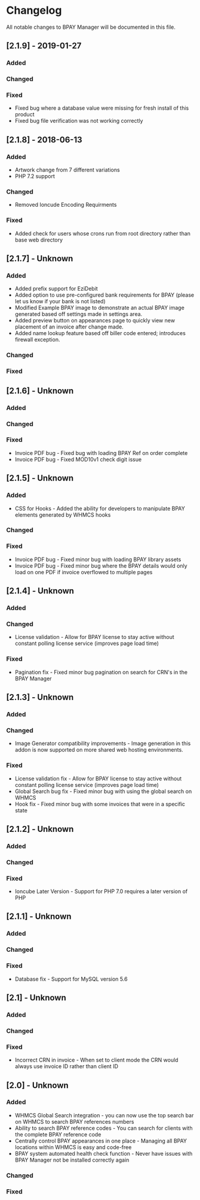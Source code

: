 # Changelog
All notable changes to BPAY Manager will be documented in this file.
 
## [2.1.9] - 2019-01-27
 
### Added
 
### Changed
 
### Fixed
- Fixed bug where a database value were missing for fresh install of this product
- Fixed bug file verification was not working correctly

## [2.1.8] - 2018-06-13
 
### Added
- Artwork change from 7 different variations
- PHP 7.2 support
 
### Changed
- Removed Ioncude Encoding Requirments
 
### Fixed
- Added check for users whose crons run from root directory rather than base web directory

## [2.1.7] - Unknown
 
### Added
- Added prefix support for EziDebit
- Added option to use pre-configured bank requirements for BPAY (please let us know if your bank is not listed)
- Modified Example BPAY image to demonstrate an actual BPAY image generated based off settings made in settings area.
- Added preview button on appearances page to quickly view new placement of an invoice after change made.
- Added name lookup feature based off biller code entered; introduces firewall exception.
 
### Changed
 
### Fixed

## [2.1.6] - Unknown
 
### Added
 
### Changed
 
### Fixed
- Invoice PDF bug - Fixed bug with loading BPAY Ref on order complete
- Invoice PDF bug - Fixed MOD10v1 check digit issue

## [2.1.5] - Unknown
 
### Added
- CSS for Hooks - Added the ability for developers to manipulate BPAY elements generated by WHMCS hooks
 
### Changed
 
### Fixed
- Invoice PDF bug - Fixed minor bug with loading BPAY library assets
- Invoice PDF bug - Fixed minor bug where the BPAY details would only load on one PDF if invoice overflowed to multiple pages

## [2.1.4] - Unknown
 
### Added
 
### Changed
- License validation - Allow for BPAY license to stay active without constant polling license service (improves page load time)

### Fixed
- Pagination fix - Fixed minor bug pagination on search for CRN's in the BPAY Manager

## [2.1.3] - Unknown
 
### Added
 
### Changed
- Image Generator compatibility improvements - Image generation in this addon is now supported on more shared web hosting environments.
 
### Fixed
- License validation fix - Allow for BPAY license to stay active without constant polling license service (improves page load time)
- Global Search bug fix - Fixed minor bug with using the global search on WHMCS
- Hook fix - Fixed minor bug with some invoices that were in a specific state

## [2.1.2] - Unknown
 
### Added
 
### Changed
 
### Fixed
- Ioncube Later Version - Support for PHP 7.0 requires a later version of PHP

## [2.1.1] - Unknown
 
### Added
 
### Changed
 
### Fixed
- Database fix - Support for MySQL version 5.6

## [2.1] - Unknown
 
### Added
 
### Changed
 
### Fixed
- Incorrect CRN in invoice - When set to client mode the CRN would always use invoice ID rather than client ID

## [2.0] - Unknown
 
### Added
- WHMCS Global Search integration - you can now use the top search bar on WHMCS to search BPAY references numbers
- Ability to search BPAY reference codes - You can search for clients with the complete BPAY reference code
- Centrally control BPAY appearances in one place - Managing all BPAY locations within WHMCS is easy and code-free
- BPAY system automated health check function - Never have issues with BPAY Manager not be installed correctly again
 
### Changed
 
### Fixed
